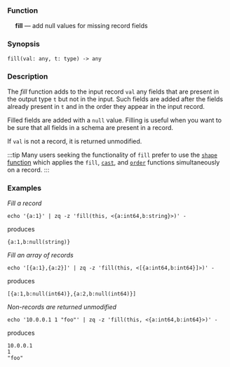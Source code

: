 ### Function

&emsp; **fill** &mdash; add null values for missing record fields

### Synopsis

```
fill(val: any, t: type) -> any
```

### Description

The _fill_ function adds to the input record `val` any fields that are
present in the output type `t` but not in the input.  Such fields are added
after the fields already present in `t` and in the order they appear in the
input record.

Filled fields are added with a `null` value.  Filling is useful when
you want to be sure that all fields in a schema are present in a record.

If `val` is not a record, it is returned unmodified.

:::tip
Many users seeking the functionality of `fill` prefer to use the
[`shape` function](./shape.md) which applies the `fill`, [`cast`](./cast.md),
and [`order`](./order.md) functions simultaneously on a record.
:::

### Examples

_Fill a record_
```mdtest-command
echo '{a:1}' | zq -z 'fill(this, <{a:int64,b:string}>)' -
```
produces
```mdtest-output
{a:1,b:null(string)}
```

_Fill an array of records_
```mdtest-command
echo '[{a:1},{a:2}]' | zq -z 'fill(this, <[{a:int64,b:int64}]>)' -
```
produces
```mdtest-output
[{a:1,b:null(int64)},{a:2,b:null(int64)}]
```

_Non-records are returned unmodified_
```mdtest-command
echo '10.0.0.1 1 "foo"' | zq -z 'fill(this, <{a:int64,b:int64}>)' -
```
produces
```mdtest-output
10.0.0.1
1
"foo"
```
